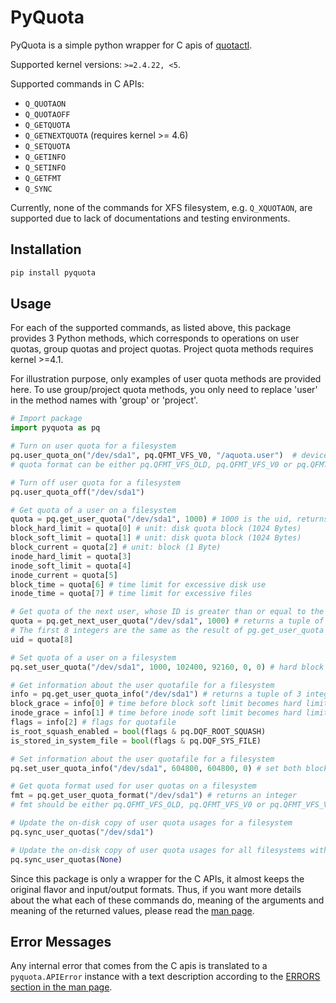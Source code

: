 # PyQuota

PyQuota is a simple python wrapper for C apis of [quotactl](http://man7.org/linux/man-pages/man2/quotactl.2.html).

Supported kernel versions: `>=2.4.22, <5`.

Supported commands in C APIs:

- `Q_QUOTAON`
- `Q_QUOTAOFF`
- `Q_GETQUOTA`
- `Q_GETNEXTQUOTA` (requires kernel >= 4.6)
- `Q_SETQUOTA`
- `Q_GETINFO`
- `Q_SETINFO`
- `Q_GETFMT`
- `Q_SYNC`

Currently, none of the commands for XFS filesystem, e.g. `Q_XQUOTAON`, are supported due to lack of documentations and testing environments.

## Installation

```bash
pip install pyquota
```

## Usage 

For each of the supported commands, as listed above, this package provides 3 Python methods, which corresponds to operations on user quotas, group quotas and project quotas. Project quota methods requires kernel >=4.1.

For illustration purpose, only examples of user quota methods are provided here. To use group/project quota methods, you only need to replace 'user' in the method names with 'group' or 'project'.

```python
# Import package
import pyquota as pq

# Turn on user quota for a filesystem
pq.user_quota_on("/dev/sda1", pq.QFMT_VFS_V0, "/aquota.user")  # device path, quota format, quota file path 
# quota format can be either pq.QFMT_VFS_OLD, pq.QFMT_VFS_V0 or pq.QFMT_VFS_V1.

# Turn off user quota for a filesystem
pq.user_quota_off("/dev/sda1")

# Get quota of a user on a filesystem
quota = pq.get_user_quota("/dev/sda1", 1000) # 1000 is the uid, returns a tuple of 8 integers
block_hard_limit = quota[0] # unit: disk quota block (1024 Bytes)
block_soft_limit = quota[1] # unit: disk quota block (1024 Bytes)
block_current = quota[2] # unit: block (1 Byte)
inode_hard_limit = quota[3]
inode_soft_limit = quota[4]
inode_current = quota[5]
block_time = quota[6] # time limit for excessive disk use
inode_time = quota[7] # time limit for excessive files

# Get quota of the next user, whose ID is greater than or equal to the specified ID, on a filesystem
quota = pq.get_next_user_quota("/dev/sda1", 1000) # returns a tuple of 9 integers. 
# The first 8 integers are the same as the result of pg.get_user_quota while the last integer is the user id. 
uid = quota[8]

# Set quota of a user on a filesystem
pq.set_user_quota("/dev/sda1", 1000, 102400, 92160, 0, 0) # hard block limit 100MB, soft block limit 90MB, no inode limits 

# Get information about the user quotafile for a filesystem
info = pq.get_user_quota_info("/dev/sda1") # returns a tuple of 3 integers
block_grace = info[0] # time before block soft limit becomes hard limit. (unit: second)
inode_grace = info[1] # time before inode soft limit becomes hard limit. (unit: second)
flags = info[2] # flags for quotafile
is_root_squash_enabled = bool(flags & pq.DQF_ROOT_SQUASH)
is_stored_in_system_file = bool(flags & pq.DQF_SYS_FILE)

# Set information about the user quotafile for a filesystem
pq.set_user_quota_info("/dev/sda1", 604800, 604800, 0) # set both block grace and inode grace to 1 week (7*24*60*60), set flags as empty 

# Get quota format used for user quotas on a filesystem
fmt = pq.get_user_quota_format("/dev/sda1") # returns an integer 
# fmt should be either pq.QFMT_VFS_OLD, pq.QFMT_VFS_V0 or pq.QFMT_VFS_V1

# Update the on-disk copy of user quota usages for a filesystem
pq.sync_user_quotas("/dev/sda1")

# Update the on-disk copy of user quota usages for all filesystems with active quotas
pq.sync_user_quotas(None)
```

Since this package is only a wrapper for the C APIs, it almost keeps the original flavor and input/output formats. Thus, if you want more details about the what each of these commands do, meaning of the arguments and meaning of the returned values, please read the [man page](http://man7.org/linux/man-pages/man2/quotactl.2.html). 

## Error Messages

Any internal error that comes from the C apis is translated to a `pyquota.APIError` instance with a text description according to the [ERRORS section in the man page](http://man7.org/linux/man-pages/man2/quotactl.2.html#ERRORS).
  